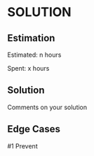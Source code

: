 SOLUTION
========

Estimation
----------
Estimated: n hours

Spent: x hours


Solution
--------
Comments on your solution







Edge Cases
----------

#1 Prevent 
